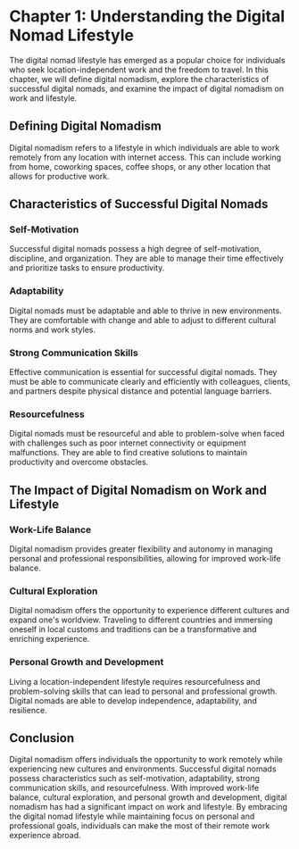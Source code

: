 Chapter 1: Understanding the Digital Nomad Lifestyle
====================================================

The digital nomad lifestyle has emerged as a popular choice for individuals who seek location-independent work and the freedom to travel. In this chapter, we will define digital nomadism, explore the characteristics of successful digital nomads, and examine the impact of digital nomadism on work and lifestyle.

Defining Digital Nomadism
-------------------------

Digital nomadism refers to a lifestyle in which individuals are able to work remotely from any location with internet access. This can include working from home, coworking spaces, coffee shops, or any other location that allows for productive work.

Characteristics of Successful Digital Nomads
--------------------------------------------

### Self-Motivation

Successful digital nomads possess a high degree of self-motivation, discipline, and organization. They are able to manage their time effectively and prioritize tasks to ensure productivity.

### Adaptability

Digital nomads must be adaptable and able to thrive in new environments. They are comfortable with change and able to adjust to different cultural norms and work styles.

### Strong Communication Skills

Effective communication is essential for successful digital nomads. They must be able to communicate clearly and efficiently with colleagues, clients, and partners despite physical distance and potential language barriers.

### Resourcefulness

Digital nomads must be resourceful and able to problem-solve when faced with challenges such as poor internet connectivity or equipment malfunctions. They are able to find creative solutions to maintain productivity and overcome obstacles.

The Impact of Digital Nomadism on Work and Lifestyle
----------------------------------------------------

### Work-Life Balance

Digital nomadism provides greater flexibility and autonomy in managing personal and professional responsibilities, allowing for improved work-life balance.

### Cultural Exploration

Digital nomadism offers the opportunity to experience different cultures and expand one's worldview. Traveling to different countries and immersing oneself in local customs and traditions can be a transformative and enriching experience.

### Personal Growth and Development

Living a location-independent lifestyle requires resourcefulness and problem-solving skills that can lead to personal and professional growth. Digital nomads are able to develop independence, adaptability, and resilience.

Conclusion
----------

Digital nomadism offers individuals the opportunity to work remotely while experiencing new cultures and environments. Successful digital nomads possess characteristics such as self-motivation, adaptability, strong communication skills, and resourcefulness. With improved work-life balance, cultural exploration, and personal growth and development, digital nomadism has had a significant impact on work and lifestyle. By embracing the digital nomad lifestyle while maintaining focus on personal and professional goals, individuals can make the most of their remote work experience abroad.
